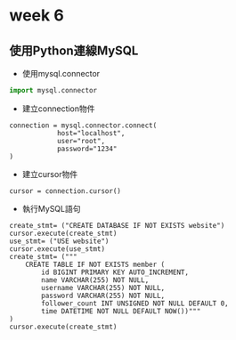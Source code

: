 # week 6
## 使用Python連線MySQL
*  使用mysql.connector
```python
import mysql.connector
```
*  建立connection物件
```
connection = mysql.connector.connect(
            host="localhost",
            user="root",
            password="1234"
)
```
*  建立cursor物件
```
cursor = connection.cursor()
```
*  執行MySQL語句
```
create_stmt= ("CREATE DATABASE IF NOT EXISTS website")
cursor.execute(create_stmt)
use_stmt= ("USE website")
cursor.execute(use_stmt)
create_stmt= ("""
    CREATE TABLE IF NOT EXISTS member (
        id BIGINT PRIMARY KEY AUTO_INCREMENT,
        name VARCHAR(255) NOT NULL,
        username VARCHAR(255) NOT NULL,    
        password VARCHAR(255) NOT NULL,    
        follower_count INT UNSIGNED NOT NULL DEFAULT 0,    
        time DATETIME NOT NULL DEFAULT NOW())"""
)
cursor.execute(create_stmt)
```
